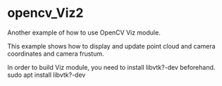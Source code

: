 # opencv_Viz2

Another example of how to use OpenCV Viz module.

This example shows how to display and update point cloud and camera coordinates and camera frustum.

In order to build Viz module, you need to install libvtk?-dev beforehand.
 sudo apt install libvtk?-dev
